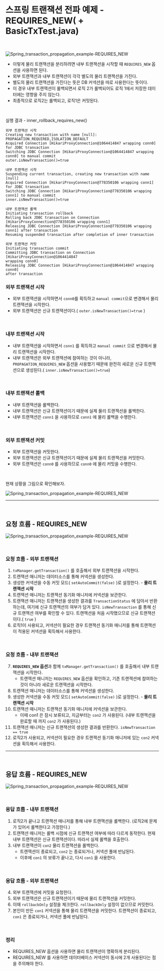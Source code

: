 # 스프링 트랜잭션 전파 예제 - REQUIRES_NEW( + BasicTxTest.java)

<br>

![Spring_transaction_propagation_example-REQUIRES_NEW](11.Spring_transaction_propagation_example-REQUIRES_NEW1.PNG)
* 이렇게 물리 트랜잭션을 분리하려면 내부 트랜잭션을 시작할 때 ```REQUIRES_NEW``` 옵션을 사용하면 된다.
* 외부 트랜잭션과 내부 트랜잭션이 각각 별도의 물리 트랜잭션을 가진다.
* 별도의 물리 트랜잭션을 가진다는 뜻은 DB 커넥션을 따로 사용한다는 뜻이다.
* 이 경우 내부 트랜잭션이 롤백되면서 로직 2가 롤백되어도 로직 1에서 저장한 데이터에는 영향을 주지 않는다.
* 최종적으로 로직2는 롤백되고, 로직1은 커밋된다.

<br>

실행 결과 - inner_rollback_requires_new()
```
외부 트랜잭션 시작
Creating new transaction with name [null]:
PROPAGATION_REQUIRED,ISOLATION_DEFAULT
Acquired Connection [HikariProxyConnection@1064414847 wrapping conn0] for JDBC transaction
Switching JDBC Connection [HikariProxyConnection@1064414847 wrapping conn0] to manual commit
outer.isNewTransaction()=true

내부 트랜잭션 시작
Suspending current transaction, creating new transaction with name [null]
Acquired Connection [HikariProxyConnection@778350106 wrapping conn1] for JDBC transaction
Switching JDBC Connection [HikariProxyConnection@778350106 wrapping conn1] to manual commit
inner.isNewTransaction()=true

내부 트랜잭션 롤백
Initiating transaction rollback
Rolling back JDBC transaction on Connection [HikariProxyConnection@778350106 wrapping conn1]
Releasing JDBC Connection [HikariProxyConnection@778350106 wrapping conn1] after transaction
Resuming suspended transaction after completion of inner transaction

외부 트랜잭션 커밋
Initiating transaction commit
Committing JDBC transaction on Connection [HikariProxyConnection@1064414847
wrapping conn0]
Releasing JDBC Connection [HikariProxyConnection@1064414847 wrapping conn0]
after transaction
```

### 외부 트랜잭션 시작
* 외부 트랜잭션을 시작하면서 ```conn0```를 획득하고 ```manual commit```으로 변경해서 물리 트랜잭션을 시작한다.
* 외부 트랜잭션은 신규 트랜잭션이다.( ```outer.isNewTransaction()=true``` )

<br>

### 내부 트랜잭션 시작
* 내부 트랜잭션을 시작하면서 ```conn1``` 를 획득하고 ```manual commit``` 으로 변경해서 물리 트랜잭션을 시작한다.
* 내부 트랜잭션은 외부 트랜잭션에 참여하는 것이 아니라, ```PROPAGATION_REQUIRES_NEW``` 옵션을 사용했기 때문에 완전히 새로운 신규 트랜잭션으로 생성된다.( ```inner.isNewTransaction()=true```)

<br>

### 내부 트랜잭션 롤백
* 내부 트랜잭션을 롤백한다.
* 내부 트랜잭션은 신규 트랜잭션이기 때문에 실제 물리 트랜잭션을 롤백한다.
* 내부 트랜잭션은 ```conn1``` 을 사용하므로 ```conn1``` 에 물리 롤백을 수행한다.

<br>

### 외부 트랜잭션 커밋
* 외부 트랜잭션을 커밋한다.
* 외부 트랜잭션은 신규 트랜잭션이기 때문에 실제 물리 트랜잭션을 커밋한다.
* 외부 트랜잭션은 ```conn0``` 를 사용하므로 ```conn0``` 에 물리 커밋을 수행한다.

<br>

현재 상황을 그림으로 확인해보자.

![Spring_transaction_propagation_example-REQUIRES_NEW](11.Spring_transaction_propagation_example-REQUIRES_NEW2.PNG)

---
<br>

## 요청 흐름 - REQUIRES_NEW

![Spring_transaction_propagation_example-REQUIRES_NEW](11.Spring_transaction_propagation_example-REQUIRES_NEW3.PNG)

<br>

### 요청 흐름 - 외부 트랜잭션
1. ```txManager.getTransaction()``` 를 호출해서 외부 트랜잭션을 시작한다.
2. 트랜잭션 매니저는 데이터소스를 통해 커넥션을 생성한다.
3. 생성한 커넥션을 수동 커밋 모드( ```setAutoCommit(false)``` )로 설정한다. - **물리 트랜잭션 시작**
4. 트랜잭션 매니저는 트랜잭션 동기화 매니저에 커넥션을 보관한다.
5. 트랜잭션 매니저는 트랜잭션을 생성한 결과를 ```TransactionStatus``` 에 담아서 반환하는데, 여기에 신규 트랜잭션의 여부가 담겨 있다.
   ```isNewTransaction``` 를 통해 신규 트랜잭션 여부를 확인할 수 있다. 트랜잭션을 처음 시작했으므로 신규 트랜잭션이다.( ```true``` )
6. 로직1이 사용되고, 커넥션이 필요한 경우 트랜잭션 동기화 매니저를 통해 트랜잭션이 적용된 커넥션을 획득해서 사용한다.

<br>

### 요청 흐름 - 내부 트랜잭션
7. **```REQUIRES_NEW``` 옵션**과 함께 ```txManager.getTransaction()``` 를 호출해서 내부 트랜잭션을 시작한다.
   * 트랜잭션 매니저는 ```REQUIRES_NEW``` 옵션을 확인하고, 기존 트랜잭션에 참여하는 것이 아니라 새로운 트랜잭션을 시작한다.
8. 트랜잭션 매니저는 데이터소스를 통해 커넥션을 생성한다.
9. 생성한 커넥션을 수동 커밋 모드( ```setAutoCommit(false)``` )로 설정한다. - **물리 트랜잭션 시작**
10. 트랜잭션 매니저는 트랜잭션 동기화 매니저에 커넥션을 보관한다.
    * 이때 con1 은 잠시 보류되고, 지금부터는 ```con2``` 가 사용된다. (내부 트랜잭션을 완료할 때 까지 ```con2``` 가 사용된다.)
11. 트랜잭션 매니저는 신규 트랜잭션의 생성한 결과를 반환한다. ```isNewTransaction == true```
12. 로직2가 사용되고, 커넥션이 필요한 경우 트랜잭션 동기화 매니저에 있는 ```con2``` 커넥션을 획득해서 사용한다.

---
<br>

## 응답 흐름 - REQUIRES_NEW

![Spring_transaction_propagation_example-REQUIRES_NEW](11.Spring_transaction_propagation_example-REQUIRES_NEW4.PNG)

<br>

### 응답 흐름 - 내부 트랜잭션
1. 로직2가 끝나고 트랜잭션 매니저를 통해 내부 트랜잭션을 롤백한다. (로직2에 문제가 있어서 롤백한다고 가정한다.)
2. 트랜잭션 매니저는 롤백 시점에 신규 트랜잭션 여부에 따라 다르게 동작한다. 현재 내부 트랜잭션은 신규 트랜잭션이다. 따라서 실제 롤백을 호출한다.
3. 내부 트랜잭션이 ```con2``` 물리 트랜잭션을 롤백한다.
   * 트랜잭션이 종료되고, ```con2``` 는 종료되거나, 커넥션 풀에 반납된다.
   * 이후에 ```con1``` 의 보류가 끝나고, 다시 ```con1``` 을 사용한다.

<br>

### 응답 흐름 - 외부 트랜잭션
4. 외부 트랜잭션에 커밋을 요청한다.
5. 외부 트랜잭션은 신규 트랜잭션이기 때문에 물리 트랜잭션을 커밋한다.
6. 이때 ```rollbackOnly``` 설정을 체크한다. ```rollbackOnly``` 설정이 없으므로 커밋한다.
7. 본인이 만든 ```con1``` 커넥션을 통해 물리 트랜잭션을 커밋한다.
   트랜잭션이 종료되고, ```con1``` 은 종료되거나, 커넥션 풀에 반납된다.

<br>

### 정리
* REQUIRES_NEW 옵션을 사용하면 물리 트랜잭션이 명확하게 분리된다.
* REQUIRES_NEW 를 사용하면 데이터베이스 커넥션이 동시에 2개 사용된다는 점을 주의해야 한다.